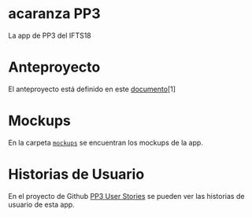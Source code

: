 # acaranza PP3

La app de PP3 del IFTS18

# Anteproyecto

El anteproyecto está definido en este [documento](https://docs.google.com/document/d/1S3DGBCOWCxnysYl58zRI5p3nQugF-5Av/edit#heading=h.gjdgxs)[1]



# Mockups

En la carpeta [`mockups`](/mockups/) se encuentran los mockups de la app.

# Historias de Usuario

En el proyecto de Github [PP3 User Stories](https://github.com/users/lecovi/projects/1/views/1)
se pueden ver las historias de usuario de esta app.


